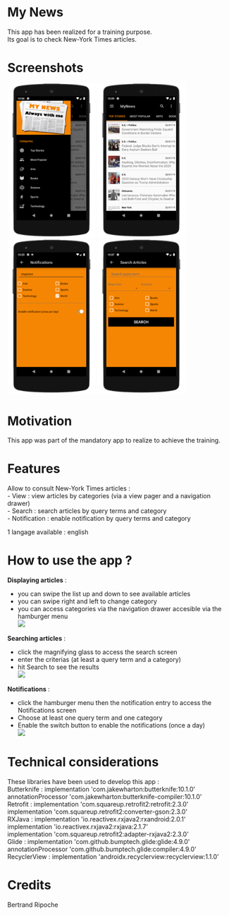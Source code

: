 <h1>My News</h1>
This app has been realized for a training purpose.<br/>
Its goal is to check New-York Times articles.<br/>

<h1>Screenshots</h1>
<img src="readme_material/screenshot1.png" width="200">
<img src="readme_material/screenshot2.png" width="200">
<img src="readme_material/screenshot3.png" width="200">
<img src="readme_material/screenshot4.png" width="200">

<h1>Motivation</h1>
This app was part of the mandatory app to realize to achieve the training.<br/>

<h1>Features</h1>
Allow to consult New-York Times articles :<br/>
- View : view articles by categories (via a view pager and a navigation drawer)<br/>
- Search : search articles by query terms and category<br/>
- Notification : enable notification by query terms and category<br/>

1 langage available : english

<h1>How to use the app ?</h1>

**Displaying articles** :
- you can swipe the list up and down to see available articles
- you can swipe right and left to change category
- you can access categories via the navigation drawer accesible via the hamburger menu
<br/><img src="readme_material/video1.gif" width="200">

**Searching articles** :
- click the magnifying glass to access the search screen
- enter the criterias (at least a query term and a category)
- hit Search to see the results
<br/><img src="readme_material/video2.gif" width="200">

**Notifications** :
- click the hamburger menu then the notification entry to access the Notifications screen
- Choose at least one query term and one category
- Enable the switch button to enable the notifications (once a day)
<br/><img src="readme_material/video3.gif" width="200">

<h1>Technical considerations</h1>
These libraries have been used to develop this app :<br/>
Butterknife :    implementation 'com.jakewharton:butterknife:10.1.0'<br/>
    annotationProcessor 'com.jakewharton:butterknife-compiler:10.1.0'<br/>
Retrofit :    implementation 'com.squareup.retrofit2:retrofit:2.3.0'<br/>
    implementation 'com.squareup.retrofit2:converter-gson:2.3.0'<br/>
RXJava :    implementation 'io.reactivex.rxjava2:rxandroid:2.0.1'<br/>
    implementation 'io.reactivex.rxjava2:rxjava:2.1.7'<br/>
    implementation 'com.squareup.retrofit2:adapter-rxjava2:2.3.0'<br/>
Glide :    implementation 'com.github.bumptech.glide:glide:4.9.0'<br/>
    annotationProcessor 'com.github.bumptech.glide:compiler:4.9.0'<br/>
RecyclerView :     implementation 'androidx.recyclerview:recyclerview:1.1.0'

<h1>Credits</h1>
Bertrand Ripoche